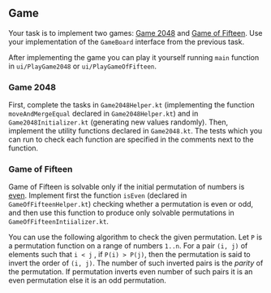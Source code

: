 ## Game

Your task is to implement two games: 
[Game 2048](https://en.wikipedia.org/wiki/2048_(video_game)) and
[Game of Fifteen](https://en.wikipedia.org/wiki/15_puzzle).
Use your implementation of the `GameBoard` interface from the previous task. 

After implementing the game you can play it yourself running `main` function in 
`ui/PlayGame2048` or `ui/PlayGameOfFifteen`.

### Game 2048

First, complete the tasks in `Game2048Helper.kt` (implementing the function
`moveAndMergeEqual` declared in `Game2048Helper.kt`) and
in `Game2048Initializer.kt` (generating new values randomly).
Then, implement the utility functions declared in `Game2048.kt`.
The tests which you can run to check each function are specified in the comments
next to the function.

### Game of Fifteen

Game of Fifteen is solvable only if the initial permutation of numbers
is [even](https://en.wikipedia.org/wiki/Parity_of_a_permutation).
Implement first the function `isEven` (declared in `GameOfFifteenHelper.kt`)
checking whether a permutation is even or odd, and then use this function
to produce only solvable permutations in `GameOfFifteenIntiializer.kt`.

You can use the following algorithm to check the given permutation.
Let `P` is a permutation function on a range of numbers `1..n`.
For a pair `(i, j)` of elements such that `i < j` , if `P(i) > P(j)`,
then the permutation is said to invert the order of `(i, j)`.
The number of such inverted pairs is the _parity_ of the permutation.
If permutation inverts even number of such pairs it is an even permutation else
it is an odd permutation.